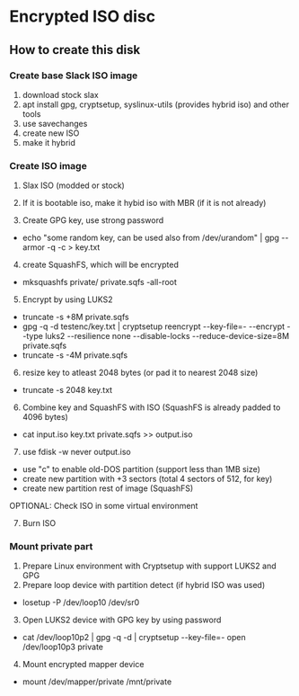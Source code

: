 # Encrypted ISO disc

## How to create this disk


### Create base Slack ISO image
1) download stock slax
2) apt install gpg, cryptsetup, syslinux-utils (provides hybrid iso) and other tools
3) use savechanges
4) create new ISO
5) make it hybrid


### Create ISO image

1) Slax ISO (modded or stock)
2) If it is bootable iso, make it hybid iso with MBR (if it is not already)

3) Create GPG key, use strong password
  - echo "some random key, can be used also from /dev/urandom" | gpg --armor -q -c > key.txt

4) create SquashFS, which will be encrypted
  - mksquashfs private/ private.sqfs -all-root

5) Encrypt by using LUKS2
  - truncate -s +8M private.sqfs
  - gpg -q -d testenc/key.txt | cryptsetup reencrypt --key-file=- --encrypt --type luks2 --resilience none --disable-locks --reduce-device-size=8M private.sqfs
  - truncate -s -4M private.sqfs

6) resize key to atleast 2048 bytes (or pad it to nearest 2048 size)
  - truncate -s 2048 key.txt

6) Combine key and SquashFS with ISO (SquashFS is already padded to 4096 bytes)
  - cat input.iso key.txt private.sqfs >> output.iso

7) use fdisk -w never output.iso
  - use "c" to enable old-DOS partition (support less than 1MB size)
  - create new partition with +3 sectors (total 4 sectors of 512, for key)
  - create new partition rest of image (SquashFS)


OPTIONAL: Check ISO in some virtual environment

7) Burn ISO


### Mount private part
1) Prepare Linux environment with Cryptsetup with support LUKS2 and GPG
2) Prepare loop device with partition detect (if hybrid ISO was used)
  - losetup -P /dev/loop10 /dev/sr0

3) Open LUKS2 device with GPG key by using password
  - cat /dev/loop10p2 | gpg -q -d | cryptsetup --key-file=- open /dev/loop10p3 private

4) Mount encrypted mapper device
  - mount /dev/mapper/private /mnt/private
